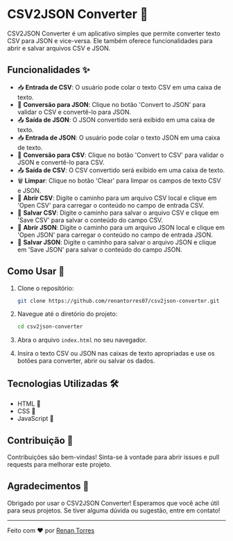# CSV2JSON Converter 🔄

CSV2JSON Converter é um aplicativo simples que permite converter texto CSV para JSON e vice-versa. Ele também oferece funcionalidades para abrir e salvar arquivos CSV e JSON.

## Funcionalidades ✨

- 📥 **Entrada de CSV**: O usuário pode colar o texto CSV em uma caixa de texto.
- 🔄 **Conversão para JSON**: Clique no botão 'Convert to JSON' para validar o CSV e convertê-lo para JSON.
- 📤 **Saída de JSON**: O JSON convertido será exibido em uma caixa de texto.
- 📥 **Entrada de JSON**: O usuário pode colar o texto JSON em uma caixa de texto.
- 🔄 **Conversão para CSV**: Clique no botão 'Convert to CSV' para validar o JSON e convertê-lo para CSV.
- 📤 **Saída de CSV**: O CSV convertido será exibido em uma caixa de texto.
- 🗑️ **Limpar**: Clique no botão 'Clear' para limpar os campos de texto CSV e JSON.
- 📂 **Abrir CSV**: Digite o caminho para um arquivo CSV local e clique em 'Open CSV' para carregar o conteúdo no campo de entrada CSV.
- 💾 **Salvar CSV**: Digite o caminho para salvar o arquivo CSV e clique em 'Save CSV' para salvar o conteúdo do campo CSV.
- 📂 **Abrir JSON**: Digite o caminho para um arquivo JSON local e clique em 'Open JSON' para carregar o conteúdo no campo de entrada JSON.
- 💾 **Salvar JSON**: Digite o caminho para salvar o arquivo JSON e clique em 'Save JSON' para salvar o conteúdo do campo JSON.

## Como Usar 🚀

1. Clone o repositório:
    ```bash
    git clone https://github.com/renantorres07/csv2json-converter.git
    ```

2. Navegue até o diretório do projeto:
    ```bash
    cd csv2json-converter
    ```

3. Abra o arquivo `index.html` no seu navegador.

4. Insira o texto CSV ou JSON nas caixas de texto apropriadas e use os botões para converter, abrir ou salvar os dados.

## Tecnologias Utilizadas 🛠️

- HTML 📝
- CSS 🎨
- JavaScript 🚀

## Contribuição 🤝

Contribuições são bem-vindas! Sinta-se à vontade para abrir issues e pull requests para melhorar este projeto.

## Agradecimentos 🙏

Obrigado por usar o CSV2JSON Converter! Esperamos que você ache útil para seus projetos. Se tiver alguma dúvida ou sugestão, entre em contato!

---

Feito com ❤️ por [Renan Torres](https://github.com/renantorres07)

